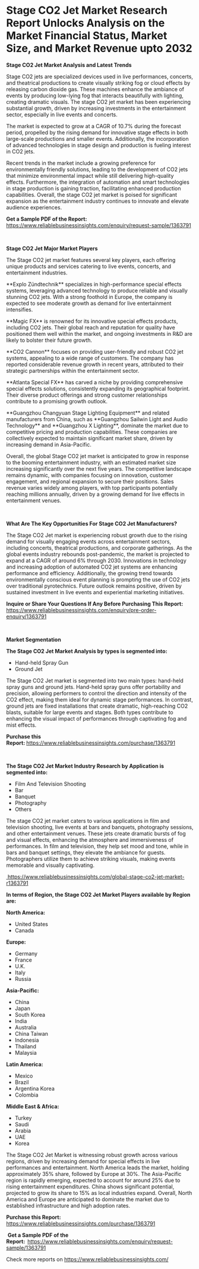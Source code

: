 <p><h1>Stage CO2 Jet Market Research Report Unlocks Analysis on the Market Financial Status, Market Size, and Market Revenue upto 2032</h1></p><p><strong>Stage CO2 Jet Market Analysis and Latest Trends</strong></p>
<p><p>Stage CO2 jets are specialized devices used in live performances, concerts, and theatrical productions to create visually striking fog or cloud effects by releasing carbon dioxide gas. These machines enhance the ambiance of events by producing low-lying fog that interacts beautifully with lighting, creating dramatic visuals. The stage CO2 jet market has been experiencing substantial growth, driven by increasing investments in the entertainment sector, especially in live events and concerts.</p><p>The market is expected to grow at a CAGR of 10.7% during the forecast period, propelled by the rising demand for innovative stage effects in both large-scale productions and smaller events. Additionally, the incorporation of advanced technologies in stage design and production is fueling interest in CO2 jets.</p><p>Recent trends in the market include a growing preference for environmentally friendly solutions, leading to the development of CO2 jets that minimize environmental impact while still delivering high-quality effects. Furthermore, the integration of automation and smart technologies in stage production is gaining traction, facilitating enhanced production capabilities. Overall, the stage CO2 jet market is poised for significant expansion as the entertainment industry continues to innovate and elevate audience experiences.</p></p>
<p><strong>Get a Sample PDF of the Report:&nbsp;</strong> <a href="https://www.reliablebusinessinsights.com/enquiry/request-sample/1363791?utm_campaign=2201&utm_medium=2&utm_source=Github&utm_content=ia&utm_term=19022025&utm_id=stage-co2-jet">https://www.reliablebusinessinsights.com/enquiry/request-sample/1363791</a></p>
<p>&nbsp;</p>
<p><strong>Stage CO2 Jet Major Market Players</strong></p>
<p><p>The Stage CO2 jet market features several key players, each offering unique products and services catering to live events, concerts, and entertainment industries. </p><p>**Explo Zündtechnik** specializes in high-performance special effects systems, leveraging advanced technology to produce reliable and visually stunning CO2 jets. With a strong foothold in Europe, the company is expected to see moderate growth as demand for live entertainment intensifies.</p><p>**Magic FX** is renowned for its innovative special effects products, including CO2 jets. Their global reach and reputation for quality have positioned them well within the market, and ongoing investments in R&D are likely to bolster their future growth.</p><p>**CO2 Cannon** focuses on providing user-friendly and robust CO2 jet systems, appealing to a wide range of customers. The company has reported considerable revenue growth in recent years, attributed to their strategic partnerships within the entertainment sector.</p><p>**Atlanta Special FX** has carved a niche by providing comprehensive special effects solutions, consistently expanding its geographical footprint. Their diverse product offerings and strong customer relationships contribute to a promising growth outlook.</p><p>**Guangzhou Changyuan Stage Lighting Equipment** and related manufacturers from China, such as **Guangzhou Sailwin Light and Audio Technology** and **Guangzhou X Lighting**, dominate the market due to competitive pricing and production capabilities. These companies are collectively expected to maintain significant market share, driven by increasing demand in Asia-Pacific.</p><p>Overall, the global Stage CO2 jet market is anticipated to grow in response to the booming entertainment industry, with an estimated market size increasing significantly over the next five years. The competitive landscape remains dynamic, with companies focusing on innovation, customer engagement, and regional expansion to secure their positions. Sales revenue varies widely among players, with top participants potentially reaching millions annually, driven by a growing demand for live effects in entertainment venues.</p></p>
<p>&nbsp;</p>
<p><strong>What Are The Key Opportunities For Stage CO2 Jet Manufacturers?</strong></p>
<p><p>The Stage CO2 Jet market is experiencing robust growth due to the rising demand for visually engaging events across entertainment sectors, including concerts, theatrical productions, and corporate gatherings. As the global events industry rebounds post-pandemic, the market is projected to expand at a CAGR of around 6% through 2030. Innovations in technology and increasing adoption of automated CO2 jet systems are enhancing performance and efficiency. Additionally, the growing trend towards environmentally conscious event planning is prompting the use of CO2 jets over traditional pyrotechnics. Future outlook remains positive, driven by sustained investment in live events and experiential marketing initiatives.</p></p>
<p><strong>Inquire or Share Your Questions If Any Before Purchasing This Report:</strong> <a href="https://www.reliablebusinessinsights.com/enquiry/pre-order-enquiry/1363791?utm_campaign=2201&utm_medium=2&utm_source=Github&utm_content=ia&utm_term=19022025&utm_id=stage-co2-jet">https://www.reliablebusinessinsights.com/enquiry/pre-order-enquiry/1363791</a></p>
<p>&nbsp;</p>
<p><strong>Market Segmentation</strong></p>
<p><strong>The Stage CO2 Jet Market Analysis by types is segmented into:</strong></p>
<p><ul><li>Hand-held Spray Gun</li><li>Ground Jet</li></ul></p>
<p><p>The Stage CO2 Jet market is segmented into two main types: hand-held spray guns and ground jets. Hand-held spray guns offer portability and precision, allowing performers to control the direction and intensity of the CO2 effect, making them ideal for dynamic stage performances. In contrast, ground jets are fixed installations that create dramatic, high-reaching CO2 blasts, suitable for large events and stages. Both types contribute to enhancing the visual impact of performances through captivating fog and mist effects.</p></p>
<p><strong>Purchase this Report:&nbsp;</strong><a href="https://www.reliablebusinessinsights.com/purchase/1363791?utm_campaign=2201&utm_medium=2&utm_source=Github&utm_content=ia&utm_term=19022025&utm_id=stage-co2-jet">https://www.reliablebusinessinsights.com/purchase/1363791</a></p>
<p>&nbsp;</p>
<p><strong>The Stage CO2 Jet Market Industry Research by Application is segmented into:</strong></p>
<p><ul><li>Film And Television Shooting</li><li>Bar</li><li>Banquet</li><li>Photography</li><li>Others</li></ul></p>
<p><p>The stage CO2 jet market caters to various applications in film and television shooting, live events at bars and banquets, photography sessions, and other entertainment venues. These jets create dramatic bursts of fog and visual effects, enhancing the atmosphere and immersiveness of performances. In film and television, they help set mood and tone, while in bars and banquet settings, they elevate the ambiance for guests. Photographers utilize them to achieve striking visuals, making events memorable and visually captivating.</p></p>
<p><a href="https://www.reliablebusinessinsights.com/global-stage-co2-jet-market-r1363791?utm_campaign=2201&utm_medium=2&utm_source=Github&utm_content=ia&utm_term=19022025&utm_id=stage-co2-jet">&nbsp;https://www.reliablebusinessinsights.com/global-stage-co2-jet-market-r1363791</a></p>
<p><strong>In terms of Region, the Stage CO2 Jet Market Players available by Region are:</strong></p>
<p>
    <p> <strong> North America: </strong>
        <ul>
            <li>United States</li>
            <li>Canada</li>
        </ul>
        </p> 
    <p> <strong> Europe: </strong>
        <ul>
            <li>Germany</li>
            <li>France</li>
            <li>U.K.</li>
            <li>Italy</li>
            <li>Russia</li>
        </ul>
        </p> 
    <p> <strong> Asia-Pacific: </strong>
        <ul>
            <li>China</li>
            <li>Japan</li>
            <li>South Korea</li>
            <li>India</li>
            <li>Australia</li>
            <li>China Taiwan</li>
            <li>Indonesia</li>
            <li>Thailand</li>
            <li>Malaysia</li>
        </ul>
        </p> 
    <p> <strong> Latin America: </strong>
        <ul>
            <li>Mexico</li>
            <li>Brazil</li>
            <li>Argentina Korea</li>
            <li>Colombia</li>
        </ul>
        </p> 
    <p> <strong> Middle East & Africa: </strong>
        <ul>
            <li>Turkey</li>
            <li>Saudi</li>
            <li>Arabia</li>
            <li>UAE</li>
            <li>Korea</li>
        </ul>
    </p>
    </p>
<p><p>The Stage CO2 Jet Market is witnessing robust growth across various regions, driven by increasing demand for special effects in live performances and entertainment. North America leads the market, holding approximately 35% share, followed by Europe at 30%. The Asia-Pacific region is rapidly emerging, expected to account for around 25% due to rising entertainment expenditures. China shows significant potential, projected to grow its share to 15% as local industries expand. Overall, North America and Europe are anticipated to dominate the market due to established infrastructure and high adoption rates.</p></p>
<p><strong>Purchase this Report: </strong><a href="https://www.reliablebusinessinsights.com/purchase/1363791?utm_campaign=2201&utm_medium=2&utm_source=Github&utm_content=ia&utm_term=19022025&utm_id=stage-co2-jet">https://www.reliablebusinessinsights.com/purchase/1363791</a></p>
<p>&nbsp;<strong>Get a Sample PDF of the Report:&nbsp;&nbsp;</strong><a href="https://www.reliablebusinessinsights.com/enquiry/request-sample/1363791?utm_campaign=2201&utm_medium=2&utm_source=Github&utm_content=ia&utm_term=19022025&utm_id=stage-co2-jet">https://www.reliablebusinessinsights.com/enquiry/request-sample/1363791</a></p>
<p><strong></strong></p>
<p>Check more reports on <a href="https://www.reliablebusinessinsights.com/?utm_campaign=2201&utm_medium=2&utm_source=Github&utm_content=ia&utm_term=19022025&utm_id=stage-co2-jet">https://www.reliablebusinessinsights.com/</a></p>